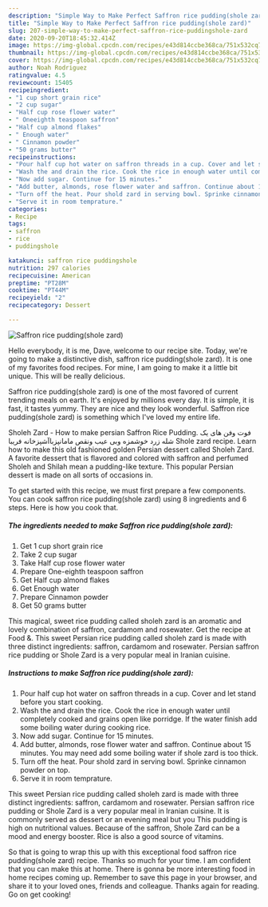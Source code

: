 ```yaml
---
description: "Simple Way to Make Perfect Saffron rice pudding(shole zard)"
title: "Simple Way to Make Perfect Saffron rice pudding(shole zard)"
slug: 207-simple-way-to-make-perfect-saffron-rice-puddingshole-zard
date: 2020-09-20T18:45:32.414Z
image: https://img-global.cpcdn.com/recipes/e43d814ccbe368ca/751x532cq70/saffron-rice-puddingshole-zard-recipe-main-photo.jpg
thumbnail: https://img-global.cpcdn.com/recipes/e43d814ccbe368ca/751x532cq70/saffron-rice-puddingshole-zard-recipe-main-photo.jpg
cover: https://img-global.cpcdn.com/recipes/e43d814ccbe368ca/751x532cq70/saffron-rice-puddingshole-zard-recipe-main-photo.jpg
author: Noah Rodriguez
ratingvalue: 4.5
reviewcount: 15405
recipeingredient:
- "1 cup short grain rice"
- "2 cup sugar"
- "Half cup rose flower water"
- " Oneeighth teaspoon saffron"
- "Half cup almond flakes"
- " Enough water"
- " Cinnamon powder"
- "50 grams butter"
recipeinstructions:
- "Pour half cup hot water on saffron threads in a cup. Cover and let stand before you start cooking."
- "Wash the and drain the rice. Cook the rice in enough water until completely cooked and grains open like porridge. If the water finish add some boiling water during cooking rice."
- "Now add sugar. Continue for 15 minutes."
- "Add butter, almonds, rose flower water and saffron. Continue about 15 minutes. You may need add some boiling water if shole zard is too thick."
- "Turn off the heat. Pour shold zard in serving bowl. Sprinke cinnamon powder on top."
- "Serve it in room temprature."
categories:
- Recipe
tags:
- saffron
- rice
- puddingshole

katakunci: saffron rice puddingshole 
nutrition: 297 calories
recipecuisine: American
preptime: "PT28M"
cooktime: "PT44M"
recipeyield: "2"
recipecategory: Dessert

---
```



![Saffron rice pudding(shole zard)](https://img-global.cpcdn.com/recipes/e43d814ccbe368ca/751x532cq70/saffron-rice-puddingshole-zard-recipe-main-photo.jpg)

Hello everybody, it is me, Dave, welcome to our recipe site. Today, we're going to make a distinctive dish, saffron rice pudding(shole zard). It is one of my favorites food recipes. For mine, I am going to make it a little bit unique. This will be really delicious.

Saffron rice pudding(shole zard) is one of the most favored of current trending meals on earth. It's enjoyed by millions every day. It is simple, it is fast, it tastes yummy. They are nice and they look wonderful. Saffron rice pudding(shole zard) is something which I've loved my entire life.

Sholeh Zard - How to make persian Saffron Rice Pudding. فوت وفن های یک شله زرد خوشمزه وبی عیب ونقص مامانپزباآشپزخانه فریبا Shole zard recipe. Learn how to make this old fashioned golden Persian dessert called Sholeh Zard. A favorite dessert that is flavored and colored with saffron and perfumed Sholeh and Shilah mean a pudding-like texture. This popular Persian dessert is made on all sorts of occasions in.


To get started with this recipe, we must first prepare a few components. You can cook saffron rice pudding(shole zard) using 8 ingredients and 6 steps. Here is how you cook that.

<!--inarticleads1-->

##### The ingredients needed to make Saffron rice pudding(shole zard):

1. Get 1 cup short grain rice
1. Take 2 cup sugar
1. Take Half cup rose flower water
1. Prepare  One-eighth teaspoon saffron
1. Get Half cup almond flakes
1. Get  Enough water
1. Prepare  Cinnamon powder
1. Get 50 grams butter


This magical, sweet rice pudding called sholeh zard is an aromatic and lovely combination of saffron, cardamom and rosewater. Get the recipe at Food &amp;. This sweet Persian rice pudding called sholeh zard is made with three distinct ingredients: saffron, cardamom and rosewater. Persian saffron rice pudding or Shole Zard is a very popular meal in Iranian cuisine. 

<!--inarticleads2-->

##### Instructions to make Saffron rice pudding(shole zard):

1. Pour half cup hot water on saffron threads in a cup. Cover and let stand before you start cooking.
1. Wash the and drain the rice. Cook the rice in enough water until completely cooked and grains open like porridge. If the water finish add some boiling water during cooking rice.
1. Now add sugar. Continue for 15 minutes.
1. Add butter, almonds, rose flower water and saffron. Continue about 15 minutes. You may need add some boiling water if shole zard is too thick.
1. Turn off the heat. Pour shold zard in serving bowl. Sprinke cinnamon powder on top.
1. Serve it in room temprature.


This sweet Persian rice pudding called sholeh zard is made with three distinct ingredients: saffron, cardamom and rosewater. Persian saffron rice pudding or Shole Zard is a very popular meal in Iranian cuisine. It is commonly served as dessert or an evening meal but you This pudding is high on nutritional values. Because of the saffron, Shole Zard can be a mood and energy booster. Rice is also a good source of vitamins. 

So that is going to wrap this up with this exceptional food saffron rice pudding(shole zard) recipe. Thanks so much for your time. I am confident that you can make this at home. There is gonna be more interesting food in home recipes coming up. Remember to save this page in your browser, and share it to your loved ones, friends and colleague. Thanks again for reading. Go on get cooking!
